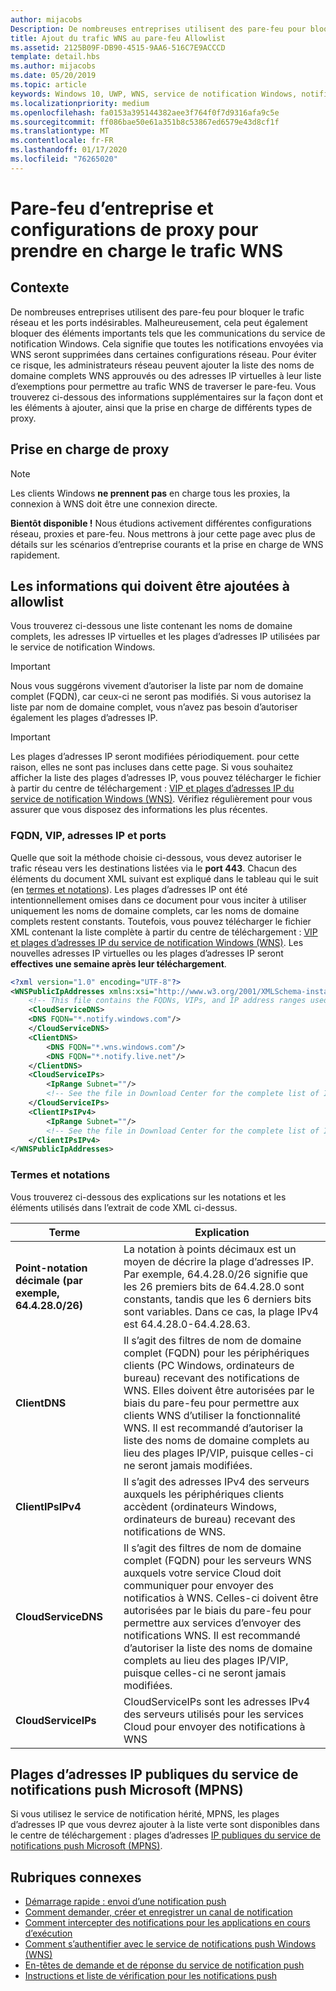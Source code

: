```yaml
---
author: mijacobs
Description: De nombreuses entreprises utilisent des pare-feu pour bloquer le trafic indésirable. Ce document décrit comment autoriser le trafic WNS à traverser des pare-feu.
title: Ajout du trafic WNS au pare-feu Allowlist
ms.assetid: 2125B09F-DB90-4515-9AA6-516C7E9ACCCD
template: detail.hbs
ms.author: mijacobs
ms.date: 05/20/2019
ms.topic: article
keywords: Windows 10, UWP, WNS, service de notification Windows, notification, Windows, pare-feu, dépannage, IP, trafic, entreprise, réseau, IPv4, VIP, nom de domaine complet, adresse IP publique
ms.localizationpriority: medium
ms.openlocfilehash: fa0153a395144382aee3f764f0f7d9316afa9c5e
ms.sourcegitcommit: ff086bae50e61a351b8c53867ed6579e43d8cf1f
ms.translationtype: MT
ms.contentlocale: fr-FR
ms.lasthandoff: 01/17/2020
ms.locfileid: "76265020"
---
```

# <a name="enterprise-firewall-and-proxy-configurations-to-support-wns-traffic"></a>Pare-feu d’entreprise et configurations de proxy pour prendre en charge le trafic WNS

## <a name="background"></a>Contexte
De nombreuses entreprises utilisent des pare-feu pour bloquer le trafic réseau et les ports indésirables. Malheureusement, cela peut également bloquer des éléments importants tels que les communications du service de notification Windows. Cela signifie que toutes les notifications envoyées via WNS seront supprimées dans certaines configurations réseau. Pour éviter ce risque, les administrateurs réseau peuvent ajouter la liste des noms de domaine complets WNS approuvés ou des adresses IP virtuelles à leur liste d’exemptions pour permettre au trafic WNS de traverser le pare-feu. Vous trouverez ci-dessous des informations supplémentaires sur la façon dont et les éléments à ajouter, ainsi que la prise en charge de différents types de proxy.

## <a name="proxy-support"></a>Prise en charge de proxy

> [!Note]
> Les clients Windows **ne prennent pas** en charge tous les proxies, la connexion à WNS doit être une connexion directe.

**Bientôt disponible !** Nous étudions activement différentes configurations réseau, proxies et pare-feu. Nous mettrons à jour cette page avec plus de détails sur les scénarios d’entreprise courants et la prise en charge de WNS rapidement.


## <a name="what-information-should-be-added-to-the-allowlist"></a>Les informations qui doivent être ajoutées à allowlist
Vous trouverez ci-dessous une liste contenant les noms de domaine complets, les adresses IP virtuelles et les plages d’adresses IP utilisées par le service de notification Windows. 

> [!IMPORTANT]
> Nous vous suggérons vivement d’autoriser la liste par nom de domaine complet (FQDN), car ceux-ci ne seront pas modifiés. Si vous autorisez la liste par nom de domaine complet, vous n’avez pas besoin d’autoriser également les plages d’adresses IP.

> [!IMPORTANT]
> Les plages d’adresses IP seront modifiées périodiquement. pour cette raison, elles ne sont pas incluses dans cette page. Si vous souhaitez afficher la liste des plages d’adresses IP, vous pouvez télécharger le fichier à partir du centre de téléchargement : [VIP et plages d’adresses IP du service de notification Windows (WNS)](https://www.microsoft.com/download/details.aspx?id=44238). Vérifiez régulièrement pour vous assurer que vous disposez des informations les plus récentes. 


### <a name="fqdns-vips-ips-and-ports"></a>FQDN, VIP, adresses IP et ports
Quelle que soit la méthode choisie ci-dessous, vous devez autoriser le trafic réseau vers les destinations listées via le **port 443**. Chacun des éléments du document XML suivant est expliqué dans le tableau qui le suit (en [termes et notations](#terms-and-notations)). Les plages d’adresses IP ont été intentionnellement omises dans ce document pour vous inciter à utiliser uniquement les noms de domaine complets, car les noms de domaine complets restent constants. Toutefois, vous pouvez télécharger le fichier XML contenant la liste complète à partir du centre de téléchargement : [VIP et plages d’adresses IP du service de notification Windows (WNS)](https://www.microsoft.com/download/details.aspx?id=44238). Les nouvelles adresses IP virtuelles ou les plages d’adresses IP seront **effectives une semaine après leur téléchargement**.

```XML
<?xml version="1.0" encoding="UTF-8"?>
<WNSPublicIpAddresses xmlns:xsi="http://www.w3.org/2001/XMLSchema-instance" xmlns:xsd="http://www.w3.org/2001/XMLSchema">
    <!-- This file contains the FQDNs, VIPs, and IP address ranges used by the Windows Notification Service. A new text file will be uploaded every time a new VIP or IP range is released in production.  Please copy the below information and perform the necessary changes on your site. Endpoints in CloudService nodes are used for cloud services to send notifications to WNS. Endpoints in Client nodes are used by devices to receive notifications from WNS. --> 
    <CloudServiceDNS>
    <DNS FQDN="*.notify.windows.com"/>
    </CloudServiceDNS>
    <ClientDNS>
        <DNS FQDN="*.wns.windows.com"/>
        <DNS FQDN="*.notify.live.net"/>
    </ClientDNS>
    <CloudServiceIPs>
        <IpRange Subnet=""/>
        <!-- See the file in Download Center for the complete list of IP ranges -->
    </CloudServiceIPs>
    <ClientIPsIPv4>
        <IpRange Subnet=""/>
        <!-- See the file in Download Center for the complete list of IP ranges -->
    </ClientIPsIPv4>
</WNSPublicIpAddresses>

```

### <a name="terms-and-notations"></a>Termes et notations
Vous trouverez ci-dessous des explications sur les notations et les éléments utilisés dans l’extrait de code XML ci-dessus.

| Terme | Explication |
|---|---|
| **Point-notation décimale (par exemple, 64.4.28.0/26)** | La notation à points décimaux est un moyen de décrire la plage d’adresses IP. Par exemple, 64.4.28.0/26 signifie que les 26 premiers bits de 64.4.28.0 sont constants, tandis que les 6 derniers bits sont variables.  Dans ce cas, la plage IPv4 est 64.4.28.0-64.4.28.63. |
| **ClientDNS** | Il s’agit des filtres de nom de domaine complet (FQDN) pour les périphériques clients (PC Windows, ordinateurs de bureau) recevant des notifications de WNS. Elles doivent être autorisées par le biais du pare-feu pour permettre aux clients WNS d’utiliser la fonctionnalité WNS.  Il est recommandé d’autoriser la liste des noms de domaine complets au lieu des plages IP/VIP, puisque celles-ci ne seront jamais modifiées. |
| **ClientIPsIPv4** | Il s’agit des adresses IPv4 des serveurs auxquels les périphériques clients accèdent (ordinateurs Windows, ordinateurs de bureau) recevant des notifications de WNS. |
| **CloudServiceDNS** | Il s’agit des filtres de nom de domaine complet (FQDN) pour les serveurs WNS auxquels votre service Cloud doit communiquer pour envoyer des notificatios à WNS. Celles-ci doivent être autorisées par le biais du pare-feu pour permettre aux services d’envoyer des notifications WNS.  Il est recommandé d’autoriser la liste des noms de domaine complets au lieu des plages IP/VIP, puisque celles-ci ne seront jamais modifiées.|
| **CloudServiceIPs** | CloudServiceIPs sont les adresses IPv4 des serveurs utilisés pour les services Cloud pour envoyer des notifications à WNS  |


## <a name="microsoft-push-notifications-service-mpns-public-ip-ranges"></a>Plages d’adresses IP publiques du service de notifications push Microsoft (MPNS)
Si vous utilisez le service de notification hérité, MPNS, les plages d’adresses IP que vous devrez ajouter à la liste verte sont disponibles dans le centre de téléchargement : plages d’adresses [IP publiques du service de notifications push Microsoft (MPNS)](https://www.microsoft.com/download/details.aspx?id=44535).


## <a name="related-topics"></a>Rubriques connexes

* [Démarrage rapide : envoi d’une notification push](https://docs.microsoft.com/previous-versions/windows/apps/hh868252(v=win.10))
* [Comment demander, créer et enregistrer un canal de notification](https://docs.microsoft.com/previous-versions/windows/apps/hh465412(v=win.10))
* [Comment intercepter des notifications pour les applications en cours d’exécution](https://docs.microsoft.com/previous-versions/windows/apps/jj709907(v=win.10))
* [Comment s’authentifier avec le service de notifications push Windows (WNS)](https://docs.microsoft.com/previous-versions/windows/apps/hh465407(v=win.10))
* [En-têtes de demande et de réponse du service de notification push](https://docs.microsoft.com/previous-versions/windows/apps/hh465435(v=win.10))
* [Instructions et liste de vérification pour les notifications push](https://docs.microsoft.com/windows/uwp/controls-and-patterns/tiles-and-notifications-windows-push-notification-services--wns--overview)
 
